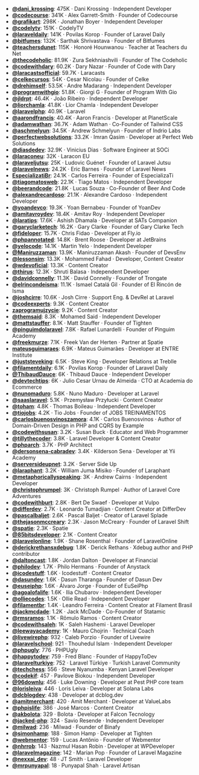 - **[@dani_krossing](https://www.youtube.com/@dani_krossing)**: 475K ‧ Dani Krossing ‧ Independent Developer
- **[@codecourse](https://www.youtube.com/@codecourse)**: 341K ‧ Alex Garrett-Smith ‧ Founder of Codecourse
- **[@grafikart](https://www.youtube.com/@grafikart)**: 298K ‧ Jonathan Boyer ‧ Independent Developer
- **[@codelytv](https://www.youtube.com/@codelytv)**: 151K ‧ CodelyTV
- **[@laraveldaily](https://www.youtube.com/@laraveldaily)**: 141K ‧ Povilas Korop ‧ Founder of Laravel Daily
- **[@bitfumes](https://www.youtube.com/@bitfumes)**: 132K ‧ Sarthak Shrivastava ‧ Founder of Bitfumes
- **[@teachersdunet](https://www.youtube.com/@teachersdunet)**: 115K ‧ Honoré Hounwanou ‧ Teacher at Teachers du Net
- **[@thecodeholic](https://www.youtube.com/@thecodeholic)**: 81.9K ‧ Zura Sekhniashvili ‧ Founder of The Codeholic
- **[@codewithdary](https://www.youtube.com/@codewithdary)**: 60.2K ‧ Dary Nazar ‧ Founder of Code with Dary
- **[@laracastsofficial](https://www.youtube.com/@laracastsofficial)**: 59.7K ‧ Laracasts
- **[@celkecursos](https://www.youtube.com/@celkecursos)**: 54K ‧ Cesar Nicolau ‧ Founder of Celke
- **[@drehimself](https://www.youtube.com/@drehimself)**: 53.5K ‧ Andre Madarang ‧ Independent Developer
- **[@programwithgio](https://www.youtube.com/@programwithgio)**: 51.8K ‧ Giorgi G ‧ Founder of Program With Gio
- **[@jldrpt](https://www.youtube.com/@jldrpt)**: 46.4K ‧ João Ribeiro ‧ Independent Developer
- **[@liorchamla](https://www.youtube.com/@liorchamla)**: 41.8K ‧ Lior Chamla ‧ Independent Developer
- **[@laravelphp](https://www.youtube.com/@laravelphp)**: 40.9K ‧ Laravel
- **[@aarondfrancis](https://www.youtube.com/@aarondfrancis)**: 40.4K ‧ Aaron Francis ‧ Developer at PlanetScale
- **[@adamwathan](https://www.youtube.com/@adamwathan)**: 36.7K ‧ Adam Wathan ‧ Co-Founder of Tailwind CSS
- **[@aschmelyun](https://www.youtube.com/@aschmelyun)**: 34.5K ‧ Andrew Schmelyun ‧ Founder of Indrio Labs
- **[@perfectwebsolutions](https://www.youtube.com/@perfectwebsolutions)**: 33.2K ‧ Imran Qasim ‧ Developer at Perfect Web Solutions
- **[@diasdedev](https://www.youtube.com/@diasdedev)**: 32.9K ‧ Vinicius Dias ‧ Software Engineer at SOCi
- **[@laraconeu](https://www.youtube.com/@laraconeu)**: 32K ‧ Laracon EU
- **[@laraveljutsu](https://www.youtube.com/@laraveljutsu)**: 25K ‧ Ludovic Guénet ‧ Founder of Laravel Jutsu
- **[@laravelnews](https://www.youtube.com/@laravelnews)**: 24.2K ‧ Eric Barnes ‧ Founder of Laravel News
- **[EspecializatiBr](https://www.youtube.com/EspecializatiBr)**: 24.1K ‧ Carlos Ferreira ‧ Founder of EspecializaTi
- **[@tiagomatosweb](https://www.youtube.com/@tiagomatosweb)**: 22.1K ‧ Tiago Matos ‧ Independent Developer
- **[@beerandcode](https://www.youtube.com/@beerandcode)**: 21.8K ‧ Lucas Souza ‧ Co-Founder of Beer And Code
- **[@alexandrecardoso](https://www.youtube.com/@alexandrecardoso)**: 21.1K ‧ Alexandre Cardoso ‧ Independent Developer
- **[@yoandevco](https://www.youtube.com/@yoandevco)**: 19.3K ‧ Yoan Bernabeu ‧ Founder of YoanDev
- **[@amitavroydev](https://www.youtube.com/@amitavroydev)**: 18.4K ‧ Amitav Roy ‧ Independent Developer
- **[@laratips](https://www.youtube.com/@laratips)**: 17.6K ‧ Ashish Dhamala ‧ Developer at SATs Companion
- **[@garyclarketech](https://www.youtube.com/@garyclarketech)**: 16.2K ‧ Gary Clarke ‧ Founder of Gary Clarke Tech
- **[@fideloper](https://www.youtube.com/@fideloper)**: 15.7K ‧ Chris Fidao ‧ Developer at Fly.io
- **[@phpannotated](https://www.youtube.com/@phpannotated)**: 14.8K ‧ Brent Roose ‧ Developer at JetBrains
- **[@yelocode](https://www.youtube.com/@yelocode)**: 14.1K ‧ Martin Yelo ‧ Independent Developer
- **[@Maniruzzaman](https://www.youtube.com/@Maniruzzaman)**: 13.9K ‧ Maniruzzaman Akash ‧ Founder of DevsEnv
- **[@lessonsim](https://www.youtube.com/@lessonsim)**: 13.3K ‧ Mohammed Fahad ‧ Developer, Content Creator
- **[@wdevoficial](https://www.youtube.com/@wdevoficial)**: 13.3K ‧ Content Creator
- **[@thirus](https://www.youtube.com/@thirus)**: 12.3K ‧ Shruti Balasa ‧ Independent Developer
- **[@davidconnelly](https://www.youtube.com/@davidconnelly)**: 11.3K ‧ David Connelly ‧ Founder of Trongate
- **[@elrincondeisma](https://www.youtube.com/@elrincondeisma)**: 11.1K ‧ Ismael Catalá Gil ‧ Founder of El Rincón de Isma
- **[@joshcirre](https://www.youtube.com/@joshcirre)**: 10.6K ‧ Josh Cirre ‧ Support Eng. & DevRel at Laravel
- **[@codeexperts](https://www.youtube.com/@codeexperts)**: 9.3K ‧ Content Creator
- **[zaprogramujzycie](https://www.youtube.com/zaprogramujzycie)**: 9.2K ‧ Content Creator
- **[@themsaid](https://www.youtube.com/@themsaid)**: 8.3K ‧ Mohamed Said ‧ Independent Developer
- **[@mattstauffer](https://www.youtube.com/@mattstauffer)**: 8.1K ‧ Matt Stauffer ‧ Founder of Tighten
- **[@pinguimdolaravel](https://www.youtube.com/@pinguimdolaravel)**: 7.8K ‧ Rafael Lunardelli ‧ Founder of Pinguim Academy
- **[@freekmurze](https://www.youtube.com/@freekmurze)**: 7.1K ‧ Freek Van der Herten ‧ Partner at Spatie
- **[mateusguimaraes](https://www.youtube.com/mateusguimaraes)**: 6.9K ‧ Mateus Guimarães ‧ Developer at ENTRE Institute
- **[@juststeveking](https://www.youtube.com/@juststeveking)**: 6.5K ‧ Steve King ‧ Developer Relations at Treblle
- **[@filamentdaily](https://www.youtube.com/@filamentdaily)**: 6.1K ‧ Povilas Korop ‧ Founder of Laravel Daily
- **[@ThibaudDauce](https://www.youtube.com/@ThibaudDauce)**: 6K ‧ Thibaud Dauce ‧ Independent Developer
- **[@devtechtips](https://www.youtube.com/@devtechtips)**: 6K ‧ Julio Cesar Urnau de Almeida ‧ CTO at Academia do Ecommerce
- **[@nunomaduro](https://www.youtube.com/@nunomaduro)**: 5.8K ‧ Nuno Maduro ‧ Developer at Laravel
- **[@saaslaravel](https://www.youtube.com/@saaslaravel)**: 5.1K ‧ Przemysław Przyłucki ‧ Content Creator
- **[@toham](https://www.youtube.com/@toham)**: 4.8K ‧ Thomas Boileau ‧ Independent Developer
- **[@tiojobs](https://www.youtube.com/@tiojobs)**: 4.2K ‧ Tio Jobs ‧ Founder of JOBS TREINAMENTOS
- **[@carlosbuenosvinoszamora](https://www.youtube.com/@carlosbuenosvinoszamora)**: 4.1K ‧ Carlos Buenosvinos ‧ Author of Domain-Driven Design in PHP and CQRS by Example
- **[@codewithsusan](https://www.youtube.com/@codewithsusan)**: 3.2K ‧ Susan Buck ‧ Educator and Web Programmer
- **[@tillythecoder](https://www.youtube.com/@tillythecoder)**: 3.8K ‧ Laravel Developer & Content Creator
- **[@phparch](https://www.youtube.com/@phparch)**: 3.7K ‧ PHP Architect
- **[@dersonsena-cabradev](https://www.youtube.com/@dersonsena-cabradev)**: 3.4K ‧ Kilderson Sena ‧ Developer at Yii Academy
- **[@serversideupnet](https://www.youtube.com/@serversideupnet)**: 3.2K ‧ Server Side Up
- **[@laraphant](https://www.youtube.com/@laraphant)**: 3.2K ‧ William Juma Misiko ‧ Founder of Laraphant
- **[@metaphoricallyspeaking](https://www.youtube.com/@metaphoricallyspeaking)**: 3K ‧ Andrew Cairns ‧ Independent Developer
- **[@christophrumpel](https://www.youtube.com/@christophrumpel)**: 3K ‧ Christoph Rumpel ‧ Author of Laravel Core Adventures
- **[@codewithburt](https://www.youtube.com/@codewithburt)**: 2.8K ‧ Bert De Swaef ‧ Developer at Vulpo
- **[@differdev](https://www.youtube.com/@differdev)**: 2.7K ‧ Leonardo Tumadjian ‧ Content Creator at DifferDev
- **[@pascalbaljet](https://www.youtube.com/@pascalbaljet)**: 2.6K ‧ Pascal Baljet ‧ Creator of Laravel Splade
- **[@thejasonmccreary](https://www.youtube.com/@thejasonmccreary)**: 2.3K ‧ Jason McCreary ‧ Founder of Laravel Shift
- **[@spatie](https://www.youtube.com/@spatie)**: 2.3K ‧ Spatie
- **[@85bitsdeveloper](https://www.youtube.com/@85bitsdeveloper)**: 2.1K ‧ Content Creator
- **[@laravelonline](https://www.youtube.com/@laravelonline)**: 1.9K ‧ Shane Rosenthal ‧ Founder of LaravelOnline
- **[@derickrethansxdebug](https://www.youtube.com/@derickrethansxdebug)**: 1.8K ‧ Derick Rethans ‧ Xdebug author and PHP contributor
- **[@daltoncast](https://www.youtube.com/@daltoncast)**: 1.8K ‧ Jordan Dalton ‧ Developer at Financial
- **[@philodev](https://www.youtube.com/@philodev)**: 1.7K ‧ Philo Hermans ‧ Founder of Anystack
- **[@icodestuff](https://www.youtube.com/@icodestuff)**: 1.6K ‧ Icodestuff ‧ Content Creator
- **[@dasundev](https://www.youtube.com/@dasundev)**: 1.6K ‧ Dasun Tharanga ‧ Founder of Dasun Dev
- **[@euseiphp](https://www.youtube.com/@euseiphp)**: 1.6K ‧ Álvaro Jorge ‧ Founder of EuSeiPhp
- **[@agoalofalife](https://www.youtube.com/@agoalofalife)**: 1.6K ‧ Ilia Chubarov ‧ Independent Developer
- **[@olliecodes](https://www.youtube.com/@olliecodes)**: 1.5K ‧ Ollie Read ‧ Independent Developer
- **[@filamentbr](https://www.youtube.com/@filamentbr)**: 1.4K ‧ Leandro Ferreira ‧ Content Creator at Filament Brasil
- **[@jackmcdade](https://www.youtube.com/@jackmcdade)**: 1.2K ‧ Jack McDade ‧ Co-Founder of Statamic
- **[@rmsramos](https://www.youtube.com/@rmsramos)**: 1.1K ‧ Rômulo Ramos ‧ Content Creator
- **[@codewithsaleh](https://www.youtube.com/@codewithsaleh)**: 1K ‧ Saleh Hashemi ‧ Laravel Developer
- **[@leewayacademy](https://www.youtube.com/@leewayacademy)**: 1K ‧ Mauro Chojrin ‧ Technical Coach
- **[@livewirephp](https://www.youtube.com/@livewirephp)**: 932 ‧ Caleb Porzio ‧ Founder of Livewire
- **[@laravelschool](https://www.youtube.com/@laravelschool)**: 921 ‧ Thouhedul Islam ‧ Independent Developer
- **[@phpugly](https://www.youtube.com/@phpugly)**: 776 ‧ PHPUgly
- **[@happytodev](https://www.youtube.com/@happytodev)**: 759 ‧ Fred Blanc ‧ Founder of HappyToDev
- **[@laravelturkiye](https://www.youtube.com/@laravelturkiye)**: 752 ‧ Laravel Türkiye ‧ Turkish Laravel Community
- **[@techchess](https://www.youtube.com/@techchess)**: 556 ‧ Steve Nyanumba ‧ Kenyan Laravel Developer
- **[@codekif](https://www.youtube.com/@codekif)**: 457 ‧ Pavlove Biokou ‧ Independent Developer
- **[@96downlu](https://www.youtube.com/@96downlu)**: 456 ‧ Luke Downing ‧ Developer at Pest PHP core team
- **[@lorisleiva](https://www.youtube.com/@lorisleiva)**: 446 ‧ Loris Leiva ‧ Developer at Solana Labs
- **[@dcblogdev](https://www.youtube.com/@dcblogdev)**: 438 ‧ Developer at dcblog.dev
- **[@amitmerchant](https://www.youtube.com/@amitmerchant)**: 420 ‧ Amit Merchant ‧ Developer at ValueLabs
- **[@phpislife](https://www.youtube.com/@phpislife)**: 386 ‧ José Marcos ‧ Content Creator
- **[@akbolota](https://www.youtube.com/@akbolota)**: 329 ‧ Bolota ‧ Developer at Falcon Tecnology
- **[@jacked-php](https://www.youtube.com/@jacked-php)**: 324 ‧ Savio Resende ‧ Independent Developer
- **[@milwad](https://www.youtube.com/@milwad)**: 236 ‧ Milwad ‧ Founder of Binafy
- **[@simonhamp](https://www.youtube.com/@simonhamp)**: 188 ‧ Simon Hamp ‧ Developer at Tighten
- **[@webmentor](https://www.youtube.com/@webmentor)**: 159 ‧ Lucas Antônio ‧ Founder of Webmentor
- **[@nhrrob](https://www.youtube.com/@nhrrob)**: 143 ‧ Nazmul Hasan Robin ‧ Developer at WPDeveloper
- **[@laravelmagazine](https://www.youtube.com/@laravelmagazine)**: 142 ‧ Marian Pop ‧ Founder of Laravel Magazine
- **[@nexxai_dev](https://www.youtube.com/@nexxai_dev)**: 48 ‧ JT Smith ‧ Laravel Developer
- **[@mrpunyapal](https://www.youtube.com/@mrpunyapal)**: 18 ‧ Punyapal Shah ‧ Laravel Artisan
